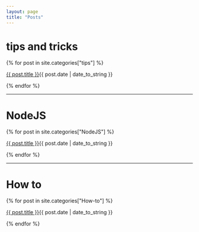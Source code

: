 ```yaml
---
layout: page
title: "Posts"
---
```


# tips and tricks
{% for post in site.categories["tips"] %}
  <p class = "post-list"><a href="{{ post.url }}">{{ post.title }}</a><span class="post-meta">{{ post.date | date_to_string }}</span></p>
{% endfor %}

<hr class ="style-one">

# NodeJS
{% for post in site.categories["NodeJS"] %}
  <p class = "post-list"><a href="{{ post.url }}">{{ post.title }}</a><span class = "post-meta">{{ post.date | date_to_string }}</span></p>
{% endfor %}

<hr class = "style-one">

# How to
{% for post in site.categories["How-to"] %}
  <p class = "post-list"><a href="{{ post.url }}">{{ post.title }}</a><span class = "post-meta">{{ post.date | date_to_string }}</span></p>
{% endfor %}
